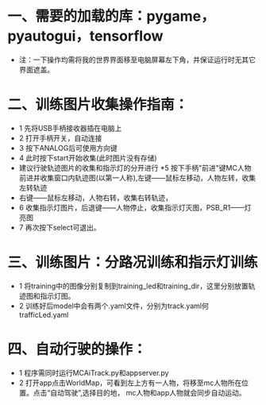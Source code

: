 # 一、需要的加载的库：pygame，pyautogui，tensorflow

* 注：一下操作均需将我的世界界面移至电脑屏幕左下角，并保证运行时无其它界面遮盖。

# 二、训练图片收集操作指南：
* 1 先将USB手柄接收器插在电脑上
* 2 打开手柄开关，自动连接
* 3 按下ANALOG后可使用方向键
* 4 此时按下start开始收集(此时图片没有存储)
*   建议行驶轨迹图片的收集和指示灯的分开进行
*5 按下手柄"前进"键MC人物前进并收集窗口内轨迹图(以第一人称),左键——鼠标左移动，人物左转，收集左转轨迹
*   右键——鼠标左移动，人物右转，收集右转轨迹，
* 6 收集指示灯图片，后退键——人物停止，收集指示灯灭图，PSB_R1——灯亮图
* 7 再次按下select可退出。

# 三、训练图片：分路况训练和指示灯训练
* 1 将training中的图像分别复制到training_led和training_dir，这里分别放置轨迹图和指示灯图。
* 2 训练好后model中会有两个.yaml文件，分别为track.yaml何trafficLed.yaml

# 四、自动行驶的操作：
* 1 程序需同时运行MCAiTrack.py和appserver.py
* 2 打开app点击WorldMap，可看到左上方有一人物，将移至mc人物所在位置。点击“自动驾驶”,选择目的地，
     mc人物和app人物就会同步自动运动。

